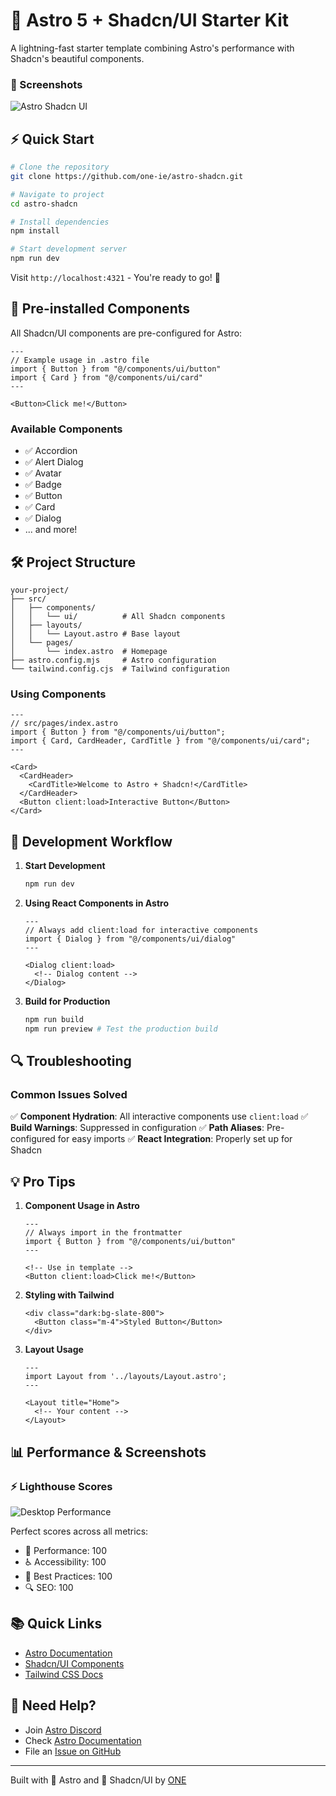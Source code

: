 # 🚀 Astro 5 + Shadcn/UI Starter Kit

A lightning-fast starter template combining Astro's performance with Shadcn's beautiful components.

### 🎨  Screenshots
![Astro Shadcn UI](/screenshots/screenshot.png)


## ⚡ Quick Start

```bash
# Clone the repository
git clone https://github.com/one-ie/astro-shadcn.git

# Navigate to project
cd astro-shadcn

# Install dependencies
npm install

# Start development server
npm run dev
```

Visit `http://localhost:4321` - You're ready to go! 🎉

## 🎨 Pre-installed Components

All Shadcn/UI components are pre-configured for Astro:

```astro
---
// Example usage in .astro file
import { Button } from "@/components/ui/button"
import { Card } from "@/components/ui/card"
---

<Button>Click me!</Button>
```

### Available Components
- ✅ Accordion
- ✅ Alert Dialog
- ✅ Avatar
- ✅ Badge
- ✅ Button
- ✅ Card
- ✅ Dialog
- ... and more!

## 🛠️ Project Structure

```text
your-project/
├── src/
│   ├── components/
│   │   └── ui/          # All Shadcn components
│   ├── layouts/
│   │   └── Layout.astro # Base layout
│   └── pages/
│       └── index.astro  # Homepage
├── astro.config.mjs     # Astro configuration
└── tailwind.config.cjs  # Tailwind configuration
```



### Using Components

```astro
---
// src/pages/index.astro
import { Button } from "@/components/ui/button";
import { Card, CardHeader, CardTitle } from "@/components/ui/card";
---

<Card>
  <CardHeader>
    <CardTitle>Welcome to Astro + Shadcn!</CardTitle>
  </CardHeader>
  <Button client:load>Interactive Button</Button>
</Card>
```

## 🚀 Development Workflow

1. **Start Development**
   ```bash
   npm run dev
   ```

2. **Using React Components in Astro**
   ```astro
   ---
   // Always add client:load for interactive components
   import { Dialog } from "@/components/ui/dialog"
   ---
   
   <Dialog client:load>
     <!-- Dialog content -->
   </Dialog>
   ```

3. **Build for Production**
   ```bash
   npm run build
   npm run preview # Test the production build
   ```

## 🔍 Troubleshooting

### Common Issues Solved

✅ **Component Hydration**: All interactive components use `client:load`
✅ **Build Warnings**: Suppressed in configuration
✅ **Path Aliases**: Pre-configured for easy imports
✅ **React Integration**: Properly set up for Shadcn


## 💡 Pro Tips

1. **Component Usage in Astro**
   ```astro
   ---
   // Always import in the frontmatter
   import { Button } from "@/components/ui/button"
   ---
   
   <!-- Use in template -->
   <Button client:load>Click me!</Button>
   ```

2. **Styling with Tailwind**
   ```astro
   <div class="dark:bg-slate-800">
     <Button class="m-4">Styled Button</Button>
   </div>
   ```

3. **Layout Usage**
   ```astro
   ---
   import Layout from '../layouts/Layout.astro';
   ---
   
   <Layout title="Home">
     <!-- Your content -->
   </Layout>
   ```

## 📊 Performance & Screenshots

### ⚡ Lighthouse Scores
![Desktop Performance](https://astro-shadcn.one.ie/screenshots/lighthouse-desktop.png)

Perfect scores across all metrics:
- 🚀 Performance: 100
- ♿ Accessibility: 100
- 🔧 Best Practices: 100
- 🔍 SEO: 100



## 📚 Quick Links

- [Astro Documentation](https://docs.astro.build)
- [Shadcn/UI Components](https://ui.shadcn.com/docs/components/accordion)
- [Tailwind CSS Docs](https://tailwindcss.com/docs)

## 🤝 Need Help?

- Join [Astro Discord](https://astro.build/chat)
- Check [Astro Documentation](https://docs.astro.build)
- File an [Issue on GitHub](https://github.com/one-ie/astro-shadcn/issues)

---

Built with 🚀 Astro and 🎨 Shadcn/UI by [ONE](https://one.ie)

